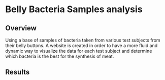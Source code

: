 # Belly Bacteria Samples analysis
## Overview
Using a base of samples of bacteria taken from various test subjects from their belly buttons. A website is created in order to have a more fluid and dynamic way to visualize the data for each test subject and determine which bacteria is the best for the synthesis of meat.

## Results

